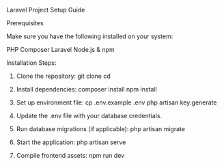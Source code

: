 Laravel Project Setup Guide

Prerequisites

Make sure you have the following installed on your system:

PHP
Composer
Laravel
Node.js & npm



Installation Steps:

1. Clone the repository: 
  git clone <repository-url>
  cd <project-directory>
  
3. Install dependencies:
  composer install
  npm install
  
4. Set up environment file:
  cp .env.example .env
  php artisan key:generate
  
5. Update the .env file with your database credentials.

6. Run database migrations (if applicable):
     php artisan migrate
   
8. Start the application:
    php artisan serve

9. Compile frontend assets:
   npm run dev
